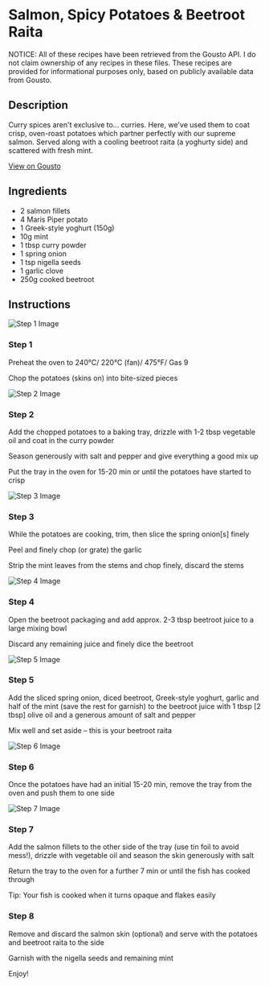 # Salmon, Spicy Potatoes & Beetroot Raita

NOTICE: All of these recipes have been retrieved from the Gousto API. I do not claim ownership of any recipes in these files. These recipes are provided for informational purposes only, based on publicly available data from Gousto.

## Description

Curry spices aren't exclusive to... curries. Here, we've used them to coat crisp, oven-roast potatoes which partner perfectly with our supreme salmon. Served along with a cooling beetroot raita (a yoghurty side) and scattered with fresh mint.

[View on Gousto](https://www.gousto.co.uk/recipes/cookbook/salmon-spicy-potatoes-beetroot-raita)

## Ingredients

- 2 salmon fillets
- 4 Maris Piper potato
- 1 Greek-style yoghurt (150g)
- 10g mint
- 1 tbsp curry powder
- 1 spring onion
- 1 tsp nigella seeds
- 1 garlic clove
- 250g cooked beetroot

## Instructions

![Step 1 Image](https://production-media.gousto.co.uk/cms/recipe-step-image/508__-step-1-x200.jpg)

### Step 1

Preheat the oven to 240°C/ 220°C (fan)/ 475°F/ Gas 9

Chop the potatoes (skins on) into bite-sized pieces

![Step 2 Image](https://production-media.gousto.co.uk/cms/recipe-step-image/508__-step-2-x200.jpg)

### Step 2

Add the chopped potatoes to a baking tray, drizzle with 1-2 tbsp vegetable oil and coat in the curry powder

Season generously with salt and pepper and give everything a good mix up

Put the tray in the oven for 15-20 min or until the potatoes have started to crisp

![Step 3 Image](https://production-media.gousto.co.uk/cms/recipe-step-image/508__-step-3-x200.jpg)

### Step 3

While the potatoes are cooking, trim, then slice the spring onion<span class="text-danger">[s]</span> finely

Peel and finely chop (or grate) the garlic

Strip the mint leaves from the stems and chop finely, discard the stems

![Step 4 Image](https://production-media.gousto.co.uk/cms/recipe-step-image/508__-step-4-x200.jpg)

### Step 4

Open the beetroot packaging and add approx. 2-3 tbsp beetroot juice to a large mixing bowl

Discard any remaining juice and finely dice the beetroot

![Step 5 Image](https://production-media.gousto.co.uk/cms/recipe-step-image/508__-step-5-x200.jpg)

### Step 5

Add the sliced spring onion, diced beetroot, Greek-style yoghurt, garlic and half of the mint (save the rest for garnish) to the beetroot juice with 1 tbsp <span class="text-danger">[2 tbsp]</span> olive oil and a generous amount of salt and pepper

Mix well and set aside – this is your beetroot raita

![Step 6 Image](https://production-media.gousto.co.uk/cms/recipe-step-image/508__-step-6-x200.jpg)

### Step 6

Once the potatoes have had an initial 15-20 min, remove the tray from the oven and push them to one side

![Step 7 Image](https://production-media.gousto.co.uk/cms/recipe-step-image/508__-step-7-x200.jpg)

### Step 7

Add the salmon fillets to the other side of the tray (use tin foil to avoid mess!), drizzle with vegetable oil and season the skin generously with salt

Return the tray to the oven for a further 7 min or until the fish has cooked through

Tip: Your fish is cooked when it turns opaque and flakes easily

### Step 8

Remove and discard the salmon skin (optional) and serve with the potatoes and beetroot raita to the side

Garnish with the nigella seeds and remaining mint

Enjoy!

